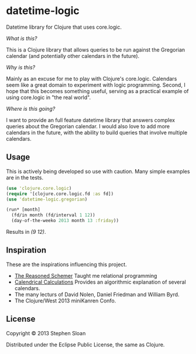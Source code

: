 # datetime-logic

Datetime library for Clojure that uses core.logic.

_What is this?_

This is a Clojure library that allows queries to be run against the Gregorian calendar (and potentially other calendars in the future).

_Why is this?_

Mainly as an excuse for me to play with Clojure's core.logic.  Calendars seem like a great domain to experiment with logic programming.  Second, I hope that this becomes something useful, serving as a practical example of using core.logic in "the real world".

_Where is this going?_

I want to provide an full feature datetime library that answers complex queries about the Gregorian calendar.  I would also love to add more calendars in the future, with the ability to build queries that involve multiple calendars.

## Usage

This is actively being developed so use with caution.  Many simple examples are in the tests.

```clojure
(use 'clojure.core.logic)
(require '[clojure.core.logic.fd :as fd])
(use 'datetime-logic.gregorian)

(run* [month]
  (fd/in month (fd/interval 1 12))
  (day-of-the-weeko 2013 month 13 :friday))
```

Results in _(9 12)_.

## Inspiration

These are the inspirations influencing this project.

- [The Reasoned Schemer](http://mitpress.mit.edu/books/reasoned-schemer) Taught me relational programming
- [Calendrical Calculations](http://emr.cs.iit.edu/home/reingold/calendar-book/third-edition/) Provides an algorithmic explanation of several calendars.
- The many lecturs of David Nolen, Daniel Friedman and William Byrd.
- The Clojure/West 2013 miniKanren Confo.

## License

Copyright © 2013 Stephen Sloan

Distributed under the Eclipse Public License, the same as Clojure.
